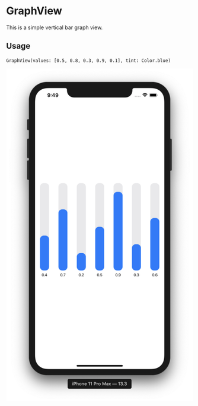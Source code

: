 # GraphView

This is a simple vertical bar graph view. 

## Usage

    GraphView(values: [0.5, 0.8, 0.3, 0.9, 0.1], tint: Color.blue)

![graph screenshot](graph-example.png)

